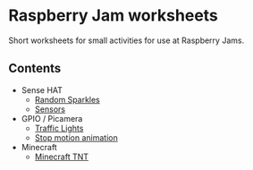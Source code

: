 # Raspberry Jam worksheets

Short worksheets for small activities for use at Raspberry Jams.

## Contents

- Sense HAT
    - [Random Sparkles](random-sparkles.md)
    - [Sensors](sense-hat-sensors.md)
- GPIO / Picamera
    - [Traffic Lights](traffic-lights.md)
    - [Stop motion animation](stop-motion-animation.md)
- Minecraft
    - [Minecraft TNT](minecraft-tnt.md)
    
